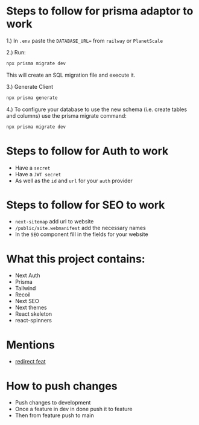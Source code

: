 # Steps to follow for prisma adaptor to work

1.) In `.env` paste the `DATABASE_URL=` from `railway` or `PlanetScale`

2.) Run:

```bash
npx prisma migrate dev
```

This will create an SQL migration file and execute it.

3.) Generate Client

```bash
npx prisma generate
```

4.) To configure your database to use the new schema (i.e. create tables and columns) use the prisma migrate command:

```bash
npx prisma migrate dev
```

# Steps to follow for Auth to work

- Have a `secret`
- Have a `JWT secret`
- As well as the `id` and `url` for your `auth` provider

# Steps to follow for SEO to work

- `next-sitemap` add url to website
- `/public/site.webmanifest` add the necessary names
- In the `SEO` component fill in the fields for your website

# What this project contains:

- Next Auth
- Prisma
- Tailwind
- Recoil
- Next SEO
- Next themes
- React skeleton
- react-spinners

# Mentions

- [redirect feat](https://www.youtube.com/watch?v=VP-RCddbjrc)


# How to push changes

- Push changes to development
- Once a feature in dev in done push it to feature
- Then from feature push to main